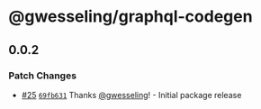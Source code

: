 # @gwesseling/graphql-codegen

## 0.0.2

### Patch Changes

-   [#25](https://github.com/gwesseling/graphql-json/pull/25) [`69fb631`](https://github.com/gwesseling/graphql-json/commit/69fb6319679d7b268915947db14f293fac3dc21a) Thanks [@gwesseling](https://github.com/gwesseling)! - Initial package release
